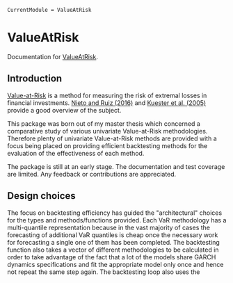 ```@meta
CurrentModule = ValueAtRisk
```

# ValueAtRisk

Documentation for [ValueAtRisk](https://github.com/chm-von-tla/ValueAtRisk.jl).

## Introduction

[Value-at-Risk](https://en.wikipedia.org/wiki/Value_at_risk) is a method for measuring the risk of extremal losses in financial investments. [Nieto and Ruiz (2016)](https://doi.org/10.1016/j.ijforecast.2015.08.003) and [Kuester et al. (2005)](https://doi.org/10.1093/jjfinec/nbj002) provide a good overview of the subject. 

This package was born out of my master thesis which concerned a comparative study of various univariate Value-at-Risk methodologies. Therefore plenty of univariate Value-at-Risk methods are provided with a focus being placed on providing efficient backtesting methods for the evaluation of the effectiveness of each method. 

The package is still at an early stage. The documentation and test coverage are limited. Any feedback or contributions are appreciated.

## Design choices
The focus on backtesting efficiency has guided the "architectural" choices for the types and methods/functions provided. Each VaR methodology has a multi-quantile representation because in the vast majority of cases the forecasting of additional VaR quantiles is cheap once the necessary work for forecasting a single one of them has been completed. The backtesting function also takes a vector of different methodologies to be calculated in order to take advantage of the fact that a lot of the models share GARCH dynamics specifications and fit the appropriate model only once and hence not repeat the same step again. The backtesting loop also uses the 
